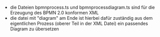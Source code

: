 - die Dateien bpmnprocess.ts und bpmnprocessdiagram.ts sind für die Erzeugung des BPMN 2.0 konformen XML
- die datei mit "diagram" am Ende ist hierbei dafür zuständig aus dem eigentlichen Prozess (oberer Teil in der XML Datei) ein passendes Diagram zu übersetzen
